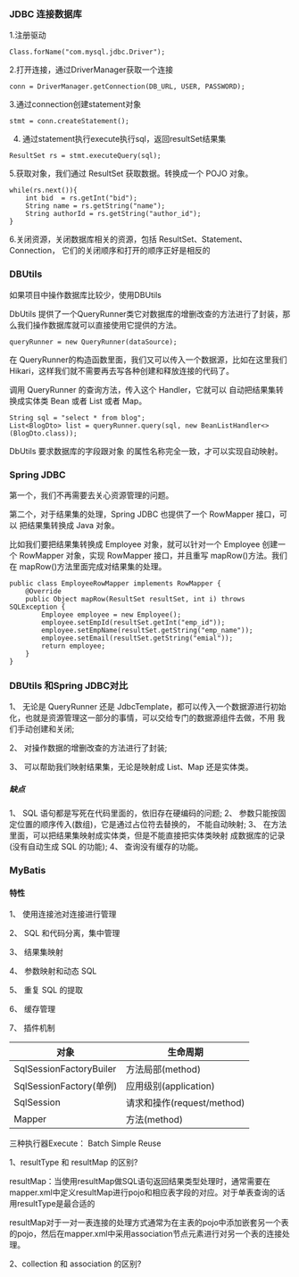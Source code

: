 ### JDBC 连接数据库

1.注册驱动
```
Class.forName("com.mysql.jdbc.Driver");
```
2.打开连接，通过DriverManager获取一个连接
```
conn = DriverManager.getConnection(DB_URL, USER, PASSWORD);
```
3.通过connection创建statement对象
```
stmt = conn.createStatement();
```
4. 通过statement执行execute执行sql，返回resultSet结果集
```
ResultSet rs = stmt.executeQuery(sql);
```
5.获取对象，我们通过 ResultSet 获取数据。转换成一个 POJO 对象。
```
while(rs.next()){
    int bid  = rs.getInt("bid");
    String name = rs.getString("name");
    String authorId = rs.getString("author_id");
}
```

6.关闭资源，关闭数据库相关的资源，包括 ResultSet、Statement、Connection， 它们的关闭顺序和打开的顺序正好是相反的


### DBUtils

如果项目中操作数据库比较少，使用DBUtils

DbUtils 提供了一个QueryRunner类它对数据库的增删改查的方法进行了封装，那么我们操作数据库就可以直接使用它提供的方法。
```
queryRunner = new QueryRunner(dataSource);
```
在 QueryRunner的构造函数里面，我们又可以传入一个数据源，比如在这里我们Hikari，这样我们就不需要再去写各种创建和释放连接的代码了。

调用 QueryRunner 的查询方法，传入这个 Handler，它就可以 自动把结果集转换成实体类 Bean 或者 List 或者 Map。
```
String sql = "select * from blog";
List<BlogDto> list = queryRunner.query(sql, new BeanListHandler<>(BlogDto.class));
```

DbUtils 要求数据库的字段跟对象 的属性名称完全一致，才可以实现自动映射。


### Spring JDBC


第一个，我们不再需要去关心资源管理的问题。

第二个，对于结果集的处理，Spring JDBC 也提供了一个 RowMapper 接口，可以
把结果集转换成 Java 对象。

比如我们要把结果集转换成 Employee 对象，就可以针对一个 Employee
创建一个 RowMapper 对象，实现 RowMapper 接口，并且重写 mapRow()方法。我们 在 mapRow()方法里面完成对结果集的处理。

```
public class EmployeeRowMapper implements RowMapper { 
    @Override
    public Object mapRow(ResultSet resultSet, int i) throws SQLException {
        Employee employee = new Employee();
        employee.setEmpId(resultSet.getInt("emp_id"));
        employee.setEmpName(resultSet.getString("emp_name"));
        employee.setEmail(resultSet.getString("emial"));
        return employee;
    }
}
```
### DBUtils 和Spring JDBC对比
1、 无论是 QueryRunner 还是 JdbcTemplate，都可以传入一个数据源进行初始 化，也就是资源管理这一部分的事情，可以交给专门的数据源组件去做，不用 我们手动创建和关闭;

2、 对操作数据的增删改查的方法进行了封装;

3、 可以帮助我们映射结果集，无论是映射成 List、Map 还是实体类。

##### 缺点
1、 SQL 语句都是写死在代码里面的，依旧存在硬编码的问题;
2、 参数只能按固定位置的顺序传入(数组)，它是通过占位符去替换的，
不能自动映射;
3、 在方法里面，可以把结果集映射成实体类，但是不能直接把实体类映射
成数据库的记录(没有自动生成 SQL 的功能);
4、 查询没有缓存的功能。

### MyBatis

#### 特性
1、 使用连接池对连接进行管理

2、 SQL 和代码分离，集中管理

3、 结果集映射

4、 参数映射和动态 SQL

5、 重复 SQL 的提取

6、 缓存管理

7、 插件机制



对象 | 生命周期
---|---
SqlSessionFactoryBuiler | 方法局部(method)
SqlSessionFactory(单例) | 应用级别(application)
SqlSession | 请求和操作(request/method)
Mapper | 方法(method)



三种执行器Execute：
    Batch Simple Reuse
    
    

1、resultType 和 resultMap 的区别?

resultMap：当使用resultMap做SQL语句返回结果类型处理时，通常需要在mapper.xml中定义resultMap进行pojo和相应表字段的对应。对于单表查询的话用resultType是最合适的


resultMap对于一对一表连接的处理方式通常为在主表的pojo中添加嵌套另一个表的pojo，然后在mapper.xml中采用association节点元素进行对另一个表的连接处理。



2、collection 和 association 的区别?

